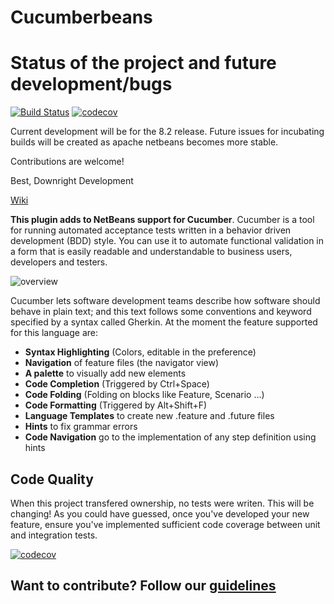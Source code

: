 Cucumberbeans
========

**Status of the project and future development/bugs**
=======
[![Build Status](https://travis-ci.org/Downright-Development/Cucumberbeans.svg?branch=master)](https://travis-ci.org/Downright-Development/Cucumberbeans) [![codecov](https://codecov.io/gh/Downright-Development/Cucumberbeans/branch/master/graph/badge.svg)](https://codecov.io/gh/Downright-Development/Cucumberbeans)

Current development will be for the 8.2 release.  Future issues for incubating builds will be created as apache netbeans becomes more stable.

Contributions are welcome!

Best,
Downright Development

[Wiki](https://github.com/Downright-Development/Cucumberbeans/wiki/Home)<br/>

**This plugin adds to NetBeans support for Cucumber**. Cucumber is a tool for running automated acceptance tests written in a behavior driven development (BDD) style. You can use it to automate functional validation in a form that is easily readable and understandable to business users, developers and testers.

![overview](https://github.com/Downright-Development/Cucumberbeans/raw/master/screenshots/overview.png)

Cucumber lets software development teams describe how software should behave in plain text; and this text follows some conventions and keyword specified by a syntax called Gherkin. At the moment the feature supported for this language are:

* **Syntax Highlighting** (Colors, editable in the preference)
* **Navigation** of feature files (the navigator view)
* **A palette** to visually add new elements
* **Code Completion** (Triggered by Ctrl+Space)
* **Code Folding** (Folding on blocks like Feature, Scenario ...)
* **Code Formatting** (Triggered by Alt+Shift+F)
* **Language Templates** to create new .feature and .future files
* **Hints** to fix grammar errors
* **Code Navigation** go to the implementation of any step definition using hints

## Code Quality
When this project transfered ownership, no tests were writen. This will be changing! As you could have guessed, once you've developed your new feature, ensure you've implemented sufficient code coverage between unit and integration tests.

 [![codecov](https://codecov.io/gh/Downright-Development/Cucumberbeans/branch/master/graphs/tree.svg)](https://codecov.io/gh/Downright-Development/Cucumberbeans)

## Want to contribute? Follow our [guidelines](Contribution.md)
